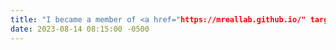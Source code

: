 ```yaml
---
title: "I became a member of <a href="https://mreallab.github.io/" target="_blank">Mreal Lab</a>.
date: 2023-08-14 08:15:00 -0500
---
```

